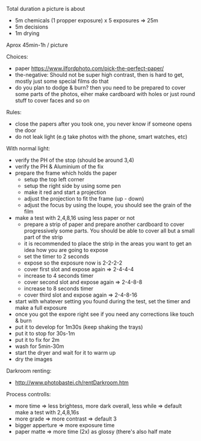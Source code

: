 

Total duration a picture is about
 * 5m chemicals (1 propper exposure) x 5 exposures => 25m
 * 5m decisions
 * 1m drying

Aprox 45min-1h / picture

Choices:
 * paper https://www.ilfordphoto.com/pick-the-perfect-paper/
 * the-negative: Should not be super high contrast, then is hard to get, mostly just some special films do that
 * do you plan to dodge & burn? then you need to be prepared to cover some parts of the photos, eiher make cardboard with holes or just round stuff to cover faces and so on


Rules:
 * close the papers after you took one, you never know if someone opens the door
 * do not leak light (e.g take photos with the phone, smart watches, etc)

With normal light:
 * verify the PH of the stop (should be around 3,4)
 * verify the PH & Aluminium of the fix
 * prepare the frame which holds the paper
    * setup the top left corner
    * setup the right side by using some pen
    * make it red and start a projection
    * adjust the projection to fit the frame (up - down)
    * adjust the focus by using the loupe, you should see the grain of the film
  * make a test with 2,4,8,16 using less paper or not
      * prepare a strip of paper and prepare another cardboard to cover progressively some parts. You should be able to cover all but a small part of the strip
      * it is recommended to place the strip in the areas you want to get an idea how you are going to expose
      * set the timer to 2 seconds
      * expose so the exposure now is 2-2-2-2
      * cover first slot and expose again => 2-4-4-4
      * increase to 4 seconds timer
      * cover second slot and expose again => 2-4-8-8
      * increase to 8 seconds timer
      * cover third slot and expose again => 2-4-8-16
  * start with whatever setting you found during the test, set the timer and make a full exposure
  * once you got the expore right see if you need any corrections like touch & burn
  * put it to develop for 1m30s (keep shaking the trays)
  * put it to stop for 30s-1m
  * put it to fix for 2m
  * wash for 5min-30m
  * start the dryer and wait for it to warm up
  * dry the images

Darkroom renting: 
  * http://www.photobastei.ch/rentDarkroom.htm


Process controlls:
 * more time => less brightess, more dark overall, less while => default make a test with 2,4,8,16s
 * more grade => more contrast => default 3
 * bigger apperture => more exposure time
 * paper matte => more time (2x) as glossy (there's also half mate
